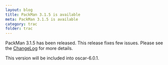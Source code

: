 ```yaml
---
layout: blog
title: PackMan 3.1.5 is available
meta: PackMan 3.1.5 is available
category: trac
folder: trac
---
```

<!-- Name: packman-3.1.5 -->
<!-- Version: 1 -->
<!-- Last-Modified: 2009/01/20 19:21:25 -->
<!-- Author: valleegr -->

PackMan 3.1.5 has been released. This release fixes few issues. Please see the [ChangeLog](https://svn.oscar.openclustergroup.org/trac/oscar/browser/pkgsrc/packman/tags/packman-3.1.5/ChangeLog) for more details.

This version will be included into oscar-6.0.1.